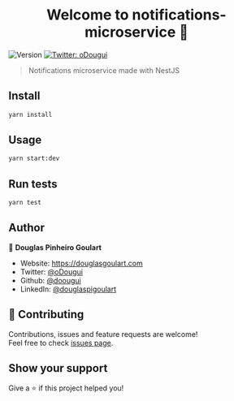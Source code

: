 <h1 align="center">Welcome to notifications-microservice 👋</h1>
<p>
  <img alt="Version" src="https://img.shields.io/badge/version-0.0.1-blue.svg?cacheSeconds=2592000" />
  <a href="https://twitter.com/oDougui" target="_blank">
    <img alt="Twitter: oDougui" src="https://img.shields.io/twitter/follow/oDougui.svg?style=social" />
  </a>
</p>

> Notifications microservice made with NestJS

## Install

```sh
yarn install
```

## Usage

```sh
yarn start:dev
```

## Run tests

```sh
yarn test
```

## Author

👤 **Douglas Pinheiro Goulart**

* Website: https://douglasgoulart.com
* Twitter: [@oDougui](https://twitter.com/oDougui)
* Github: [@doougui](https://github.com/doougui)
* LinkedIn: [@douglaspigoulart](https://linkedin.com/in/douglaspigoulart)

## 🤝 Contributing

Contributions, issues and feature requests are welcome!<br />Feel free to check [issues page](https://github.com/doougui/ignite-notifications/issues). 

## Show your support

Give a ⭐️ if this project helped you!
